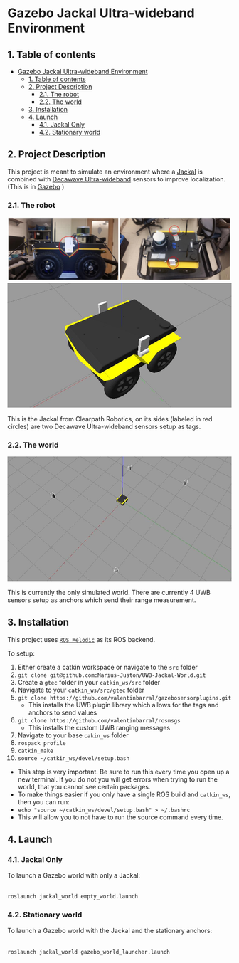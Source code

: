 # Gazebo Jackal Ultra-wideband Environment

## 1. Table of contents
- [Gazebo Jackal Ultra-wideband Environment](#gazebo-jackal-ultra-wideband-environment)
  - [1. Table of contents](#1-table-of-contents)
  - [2. Project Description](#2-project-description)
    - [2.1. The robot](#21-the-robot)
    - [2.2. The world](#22-the-world)
  - [3. Installation](#3-installation)
  - [4. Launch](#4-launch)
    - [4.1. Jackal Only](#41-jackal-only)
    - [4.2. Stationary world](#42-stationary-world)


## 2. Project Description

This project is meant to simulate an environment where a [Jackal](https://clearpathrobotics.com/jackal-small-unmanned-ground-vehicle/) is combined with [Decawave Ultra-wideband](https://www.decawave.com/product/mdek1001-deployment-kit/) sensors to improve localization. (This is in [Gazebo](http://gazebosim.org/) )

### 2.1. The robot

![Image of Jackal robot setup](/images/real-robot.jpg)
![Simulated Jackal robot](/images/simulated-robot.jpg)

This is the Jackal from Clearpath Robotics, on its sides (labeled in red circles) are two Decawave Ultra-wideband sensors setup as tags.

### 2.2. The world

![Simulated world](images/default_gzclient_camera(1)-2021-03-02T23_27_44.583334.jpg)

This is currently the only simulated world. There are currently 4 UWB sensors setup as anchors which send their range measurement.

## 3. Installation

This project uses [`ROS Melodic`](http://wiki.ros.org/melodic) as its ROS backend.

To setup:

1. Either create a catkin workspace or navigate to the `src` folder
2. ```git clone git@github.com:Marius-Juston/UWB-Jackal-World.git```
3. Create a `gtec` folder in your `catkin_ws/src` folder
4. Navigate to your `catkin_ws/src/gtec` folder
5. `git clone https://github.com/valentinbarral/gazebosensorplugins.git`
   - This installs the UWB plugin library which allows for the tags and anchors to send values
6. `git clone https://github.com/valentinbarral/rosmsgs`
   - This installs the custom UWB ranging messages
7. Navigate to your base `cakin_ws` folder
8. `rospack profile`
9. `catkin_make`
10. `source ~/catkin_ws/devel/setup.bash`
   -  This step is very important. Be sure to run this every time you open up a new terminal. If you do not you will get errors when trying to run the world, that you cannot see certain packages.
   -  To make things easier if you only have a single ROS build and  `catkin_ws`, then you can run: 
   - `echo "source ~/catkin_ws/devel/setup.bash" > ~/.bashrc`
   -  This will allow you to not have to run the source command every time.


## 4. Launch

### 4.1. Jackal Only

To launch a Gazebo world with only a Jackal:

```bash

roslaunch jackal_world empty_world.launch
```

### 4.2. Stationary world

To launch a Gazebo world with the Jackal and the stationary anchors:


```bash

roslaunch jackal_world gazebo_world_launcher.launch
```
